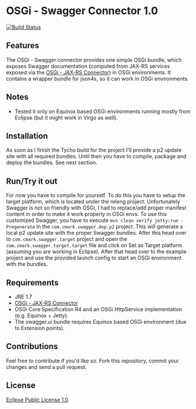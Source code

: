 # OSGi - Swagger Connector 1.0
[![Build Status](https://travis-ci.org/CMark/osgi-swagger-connector.svg?branch=master)](https://travis-ci.org/CMark/osgi-swagger-connector)

## Features
The OSGi - Swagger connector provides one simple OSGi bundle, which exposes Swagger documentation (computed from JAX-RS services exposed via the [OSGi - JAX-RS Connector](https://github.com/hstaudacher/osgi-jax-rs-connector/)) in OSGi environments.
It contains a wrapper bundle for json4s, so it can work in OSGi environments.

## Notes
 * Tested it only on Equinox based OSGi environments running mostly from Eclipse (but it might work in Virgo as well).

## Installation
As soon as I finish the Tycho build for the project I'll provide a p2 update site with all required bundles. Until then you have to compile, package and deploy the bundles. See next section.

## Run/Try it out
For now you have to compile for yourself. To do this you have to setup the target platform, which is located under the releng project.
Unfortunately Swagger is not so friendly with OSGi, I had to replace/add proper manifest content in order to make it work properly in OSGi envs.
To use this customized Swagger, you have to execute `mvn clean verify jetty:run -Pregenerate` in the `com.cmark.swagger.dep.p2` project. 
This will generate a local p2 update site with the proper Swagger bundles.
After this head over to `com.cmark.swagger.target` project and open the `com.cmark.swagger.target.target` file and click on Set as Target platform (assuming you are working in Eclipse).
After that head over to the example project and use the provided launch config to start an OSGi environment with the bundles.

## Requirements
 * JRE 1.7
 * [OSGi - JAX-RS Connector](https://github.com/hstaudacher/osgi-jax-rs-connector/)
 * OSGi Core Specification R4 and an OSGi HttpService implementation (e.g. Equinox + Jetty).
 * The swagger.ui bundle requires Equinox based OSGi environment (due to Extension points).

## Contributions
Feel free to contribute if you'd like so.
Fork this repository, commit your changes and send a pull request.

## License

[Eclipse Public License 1.0](https://www.eclipse.org/legal/epl-v10.html)

